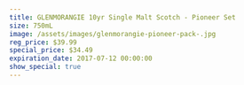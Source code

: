 ```yaml
---
title: GLENMORANGIE 10yr Single Malt Scotch - Pioneer Set
size: 750mL
image: /assets/images/glenmorangie-pioneer-pack-.jpg
reg_price: $39.99
special_price: $34.49
expiration_date: 2017-07-12 00:00:00
show_special: true
---
```



